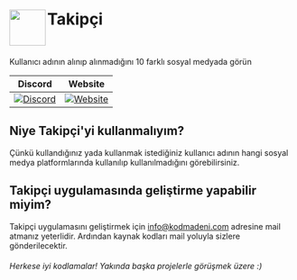 <h1>Takipçi<img src="https://avatars0.githubusercontent.com/u/34661856?s=460&v=4" height="64" width="64" align="left"></img></h1>
<br />

Kullanıcı adının alınıp alınmadığını 10 farklı sosyal medyada görün

| Discord | Website |
| :---: | :---: |
|[![Discord](https://img.shields.io/discord/507300703190908938.svg?style=flat&label=discord&colorB=7289da)](https://discord.me/bora) | [![Website](https://img.shields.io/website?down_message=aktif&up_message=aktif&url=https%3A%2F%2Fkodmadeni.com)](https://kodmadeni.com/) |


## Niye Takipçi'yi kullanmalıyım?

Çünkü kullandığınız yada kullanmak istediğiniz kullanıcı adının hangi sosyal medya platformlarında kullanılıp kullanılmadığını görebilirsiniz.

## Takipçi uygulamasında geliştirme yapabilir miyim?

Takipçi uygulamasını geliştirmek için info@kodmadeni.com adresine mail atmanız yeterlidir. Ardından kaynak kodları mail yoluyla sizlere gönderilecektir.

###### Herkese iyi kodlamalar! Yakında başka projelerle görüşmek üzere :)
